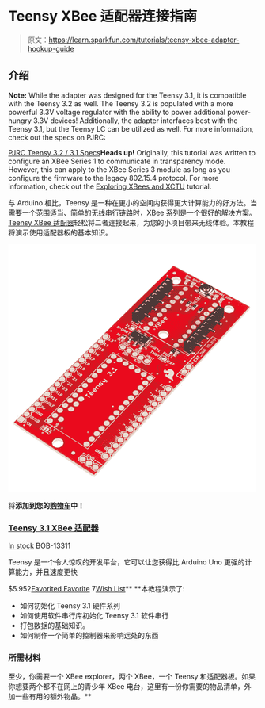 # Teensy XBee 适配器连接指南

> 原文：<https://learn.sparkfun.com/tutorials/teensy-xbee-adapter-hookup-guide>

## 介绍

**Note:** While the adapter was designed for the Teensy 3.1, it is compatible with the Teensy 3.2 as well. The Teensy 3.2 is populated with a more powerful 3.3V voltage regulator with the ability to power additional power-hungry 3.3V devices! Additionally, the adapter interfaces best with the Teensy 3.1, but the Teensy LC can be utilized as well. For more information, check out the specs on PJRC:

[PJRC Teensy 3.2 / 3.1 Specs](https://www.pjrc.com/teensy/teensy31.html#specs)**Heads up!** Originally, this tutorial was written to configure an XBee Series 1 to communicate in transparency mode. However, this can apply to the XBee Series 3 module as long as you configure the firmware to the legacy 802.15.4 protocol. For more information, check out the [Exploring XBees and XCTU](https://learn.sparkfun.com/tutorials/exploring-xbees-and-xctu) tutorial.

与 Arduino 相比，Teensy 是一种在更小的空间内获得更大计算能力的好方法。当需要一个范围适当、简单的无线串行链路时，XBee 系列是一个很好的解决方案。 [Teensy XBee 适配器](https://www.sparkfun.com/products/13311)轻松将二者连接起来，为您的小项目带来无线体验。本教程将演示使用适配器板的基本知识。

[![Teensy 3.1 XBee Adapter](img/314d41dbd3766d8e57889cb68ecc9e52.png)](https://www.sparkfun.com/products/13311) 

将**添加到您的[购物车](https://www.sparkfun.com/cart)中！**

### [Teensy 3.1 XBee 适配器](https://www.sparkfun.com/products/13311)

[In stock](https://learn.sparkfun.com/static/bubbles/ "in stock") BOB-13311

Teensy 是一个令人惊叹的开发平台，它可以让您获得比 Arduino Uno 更强的计算能力，并且速度更快

$5.952[Favorited Favorite](# "Add to favorites") 7[Wish List](# "Add to wish list")** **本教程演示了:

*   如何初始化 Teensy 3.1 硬件系列
*   如何使用软件串行库初始化 Teensy 3.1 软件串行
*   打包数据的基础知识。
*   如何制作一个简单的控制器来影响远处的东西

### 所需材料

至少，你需要一个 XBee explorer，两个 XBee，一个 Teensy 和适配器板。如果你想要两个都不在网上的青少年 XBee 电台，这里有一份你需要的物品清单，外加一些有用的额外物品。**